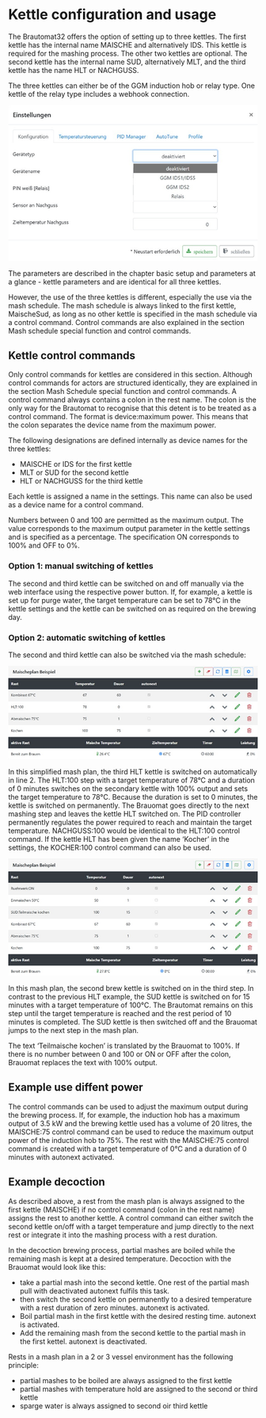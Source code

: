 # Kettle configuration and usage

The Brautomat32 offers the option of setting up to three kettles. The first kettle has the internal name MAISCHE and alternatively IDS. This kettle is required for the mashing process. The other two kettles are optional. The second kettle has the internal name SUD, alternatively MLT, and the third kettle has the name HLT or NACHGUSS.

The three kettles can either be of the GGM induction hob or relay type. One kettle of the relay type includes a webhook connection.

![Kessel Konfiguration](/docs/img/kessel_1.jpg)

The parameters are described in the chapter basic setup and parameters at a glance - kettle parameters and are identical for all three kettles.

However, the use of the three kettles is different, especially the use via the mash schedule. The mash schedule is always linked to the first kettle, MaischeSud, as long as no other kettle is specified in the mash schedule via a control command. Control commands are also explained in the section Mash schedule special function and control commands.

## Kettle control commands

Only control commands for kettles are considered in this section. Although control commands for actors are structured identically, they are explained in the section Mash Schedule special function and control commands. A control command always contains a colon in the rest name. The colon is the only way for the Brautomat to recognise that this detent is to be treated as a control command. The format is device:maximum power. This means that the colon separates the device name from the maximum power.

The following designations are defined internally as device names for the three kettles:

* MAISCHE or IDS for the first kettle
* MLT or SUD for the second kettle
* HLT or NACHGUSS for the third kettle

Each kettle is assigned a name in the settings. This name can also be used as a device name for a control command.

Numbers between 0 and 100 are permitted as the maximum output. The value corresponds to the maximum output parameter in the kettle settings and is specified as a percentage. The specification ON corresponds to 100% and OFF to 0%.

### Option 1: manual switching of kettles

The second and third kettle can be switched on and off manually via the web interface using the respective power button. If, for example, a kettle is set up for purge water, the target temperature can be set to 78°C in the kettle settings and the kettle can be switched on as required on the brewing day.

### Option 2: automatic switching of kettles

The second and third kettle can also be switched via the mash schedule:

![Kessel Konfiguration](/docs/img/kessel_2.jpg)

In this simplified mash plan, the third HLT kettle is switched on automatically in line 2. The HLT:100 step with a target temperature of 78°C and a duration of 0 minutes switches on the secondary kettle with 100% output and sets the target temperature to 78°C. Because the duration is set to 0 minutes, the kettle is switched on permanently. The Brauomat goes directly to the next mashing step and leaves the kettle HLT switched on. The PID controller permanently regulates the power required to reach and maintain the target temperature. NACHGUSS:100 would be identical to the HLT:100 control command. If the kettle HLT has been given the name ‘Kocher’ in the settings, the KOCHER:100 control command can also be used.

![Kessel Konfiguration](/docs/img/kessel_3.jpg)

In this mash plan, the second brew kettle is switched on in the third step. In contrast to the previous HLT example, the SUD kettle is switched on for 15 minutes with a target temperature of 100°C. The Brautomat remains on this step until the target temperature is reached and the rest period of 10 minutes is completed. The SUD kettle is then switched off and the Brauomat jumps to the next step in the mash plan.

The text ‘Teilmaische kochen’ is translated by the Brauomat to 100%. If there is no number between 0 and 100 or ON or OFF after the colon, Brauomat replaces the text with 100% output.

## Example use diffent power

The control commands can be used to adjust the maximum output during the brewing process. If, for example, the induction hob has a maximum output of 3.5 kW and the brewing kettle used has a volume of 20 litres, the MAISCHE:75 control command can be used to reduce the maximum output power of the induction hob to 75%. The rest with the MAISCHE:75 control command is created with a target temperature of 0°C and a duration of 0 minutes with autonext activated.

## Example decoction

As described above, a rest from the mash plan is always assigned to the first kettle (MAISCHE) if no control command (colon in the rest name) assigns the rest to another kettle. A control command can either switch the second kettle on/off with a target temperature and jump directly to the next rest or integrate it into the mashing process with a rest duration.

In the decoction brewing process, partial mashes are boiled while the remaining mash is kept at a desired temperature. Decoction with the Brauomat would look like this:

* take a partial mash into the second kettle. One rest of the partial mash pull with deactivated autonext fulfils this task.
* then switch the second kettle on permanently to a desired temperature with a rest duration of zero minutes. autonext is activated.
* Boil partial mash in the first kettle with the desired resting time. autonext is activated.
* Add the remaining mash from the second kettle to the partial mash in the first kettel. autonext is deactivated.

Rests in a mash plan in a 2 or 3 vessel environment has the following principle:

* partial mashes to be boiled are always assigned to the first kettle
* partial mashes with temperature hold are assigned to the second or third kettle
* sparge water is always assigned to second oir third kettle
